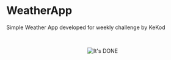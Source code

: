 # WeatherApp
Simple Weather App developed for weekly challenge by KeKod

<br>
<p align="center">
  <img src="https://media.giphy.com/media/QMsS2IxP812wbn4WeE/giphy.gif?cid=ecf05e47dd15jlvtnpafa9dnh6sm0pcxwg8o86iab0uam49o&rid=giphy.gif&ct=g" alt="It's DONE" />
</p>
